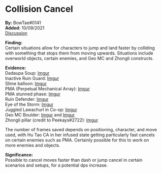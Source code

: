 # Collision Cancel

**By:** BowTae#0141  
**Added:** 10/09/2021  
[Discussion](https://tickettool.xyz/direct?url=https://cdn.discordapp.com/attachments/891494658901938176/894254618190700575/transcript-collision-jump.html)

**Finding:**  
Certain situations allow for characters to jump and land faster by colliding with something that stops them from moving upwards. Situations include overworld objects, certain enemies, and Geo MC and Zhongli constructs.

**Evidence:**  
Dadaupa Soup: [Imgur](https://imgur.com/jZeHFcE)  
Inactive Ruin Guard: [Imgur](https://imgur.com/Mb0ZzIO)  
Slime balloon: [Imgur](https://imgur.com/EaKJn6H)  
PMA (Perpetual Mechanical Array): [Imgur](https://imgur.com/RAwpidP)  
PMA stunned phase: [Imgur](https://imgur.com/RSngwhQ)  
Ruin Defender: [Imgur](https://imgur.com/VNkKmYj)  
Eye of the Storm: [Imgur](https://imgur.com/yCEjnw9)  
Juggled Lawachurl in Co-op: [Imgur](https://imgur.com/YDpaFLt)  
Geo MC Boulder: [Imgur](https://imgur.com/C9cfTOJ) and [Imgur](https://imgur.com/Sc39P0i)  
Zhongli pillar (credit to Peekays#2722): [Imgur](https://imgur.com/1ijdoLm)

The number of frames saved depends on positioning, character, and move used, with Hu Tao CA in her infused state getting particularly fast cancels on certain enemies such as PMA.
Certainly possible for this to work on more enemies and objects. 

**Significance:**  
Possible to cancel moves faster than dash or jump cancel in certain scenarios and setups, for a potential dps increase.
